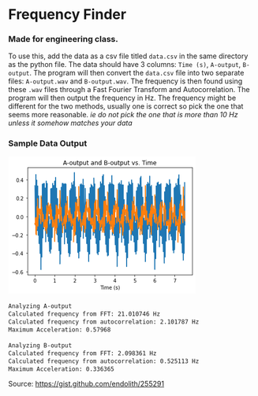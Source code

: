 # Frequency Finder

### Made for engineering class.

To use this, add the data as a csv file titled `data.csv` in the same directory as the python file. The data should have 3 columns: `Time (s)`, `A-output`, `B-output`. The program will then convert the `data.csv` file into two separate files: `A-output.wav` and `B-output.wav`. The frequency is then found using these `.wav` files through a Fast Fourier Transform and Autocorrelation. The program will then output the frequency in Hz. The frequency might be different for the two methods, usually one is correct so pick the one that seems more reasonable. _ie do not pick the one that is more than 10 Hz unless it somehow matches your data_

### Sample Data Output

![Graph Image](imgs/graph.png)

    Analyzing A-output
    Calculated frequency from FFT: 21.010746 Hz
    Calculated frequency from autocorrelation: 2.101787 Hz
    Maximum Acceleration: 0.57968

    Analyzing B-output
    Calculated frequency from FFT: 2.098361 Hz
    Calculated frequency from autocorrelation: 0.525113 Hz
    Maximum Acceleration: 0.336365

Source: https://gist.github.com/endolith/255291
